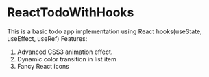 # ReactTodoWithHooks
This is a basic todo app implementation using React hooks(useState, useEffect, useRef)
Features:
1. Advanced CSS3 animation effect.
2. Dynamic color transition in list item
3. Fancy React icons

